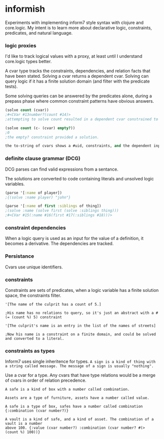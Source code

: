 # informish

Experiments with implementing inform7 style syntax with clojure and core.logic.  My intent is to learn more about declarative logic, constraints, predicates, and natural language.

### logic proxies

I'd like to track logical values with a proxy, at least until I understand core.logic types better.

A cvar type tracks the constraints, dependencies, and relation facts that have been stated.  Solving a cvar returns a dependent cvar.  Solving can query logic if it has a finite solution domain (and filter with the predicate tests).

Some solving queries can be answered by the predicates alone, during a prepass phase where common constraint patterns have obvious answers.

```clj
(solve count (cvar))
;#<CVar #13number?(count #14)>
;attempting to solve count resulted in a dependent cvar constrained to a number.

(solve count (c- (cvar) empty?))
;0
;the empty? constraint provided a solution.

the to-string of cvars shows a #uid, constraints, and the dependent inputs.

```

### definite clause grammar (DCG)

DCG parses can find valid expressions from a sentance.

The solutions are converted to code containing literals and unsolved logic variables.

```clj
(parse '[:name of player])
;{(solve :name player) "john"}
```


```clj
(parse '[:name of first :siblings of thing])
;(solve :name (solve first (solve :siblings thing)))
;#<CVar #15(:name #16(first #17(:siblings #18)))>
```



### constraint dependencies

When a logic query is used as an input for the value of a definition, it becomes a derivative.  The dependencies are tracked.

### Persistance

Cvars use unique identifiers.


### constraints

Constraints are sets of predicates, when a logic variable has a finite solution space, the constraints filter.

```inform7
'[The name of the culprit has a count of 5.]

;His name has no relations to query, so it's just an abstract with a #(= (count %) 5) constraint

'[The culprit's name is an entry in the list of the names of streets]

;Now his name is a constraint on a finite domain, and could be solved and converted to a literal.
```

### constraints as types

Inform7 uses single inheritence for types.
```A sign is a kind of thing with a string called message. The message of a sign is usually "nothing".```

Use a cvar for a type.  Any cvars that have type relations would be a merge of cvars in order of relation precedence.

```inform7
A safe is a kind of box with a number called combination.

Assets are a type of furniture, assets have a number called value.

A safe is a type of box, safes have a number called combination {:combination (cvar number?)}

A vault is a kind of safe, and a kind of asset. The combination of a vault is a number
above 100. {:value (cvar number?) :combination (cvar number? #(> (count %) 100))}
```

